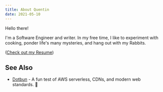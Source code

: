 ```yaml
---
title: About Quentin
date: 2021-05-10
---
```

Hello there!

I'm a Software Engineer and writer. In my free time, I like to experiment with cooking, ponder life's many mysteries, and hang out with my Rabbits.

([Check out my Resume](/resume))
## See Also

* [Dotbun](https://dotbun.com) - A fun test of AWS serverless, CDNs, and modern web standards. 🐰
 